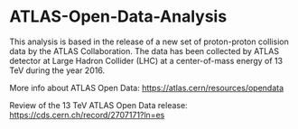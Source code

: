 # ATLAS-Open-Data-Analysis

This analysis is based in the release of a new set of proton-proton collision data by the ATLAS Collaboration. The data has been collected by ATLAS detector at Large Hadron Collider (LHC) at a center-of-mass energy of 13 TeV during the year 2016.

More info about ATLAS Open Data:
https://atlas.cern/resources/opendata

Review of the 13 TeV ATLAS Open Data release:
https://cds.cern.ch/record/2707171?ln=es

